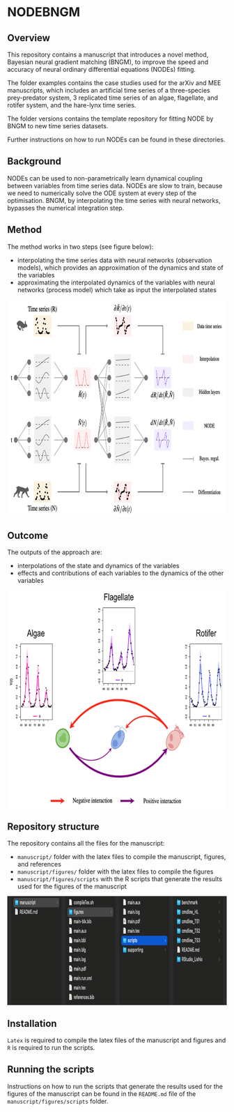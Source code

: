 # NODEBNGM
 

## Overview

This repository contains a manuscript that introduces a novel method, Bayesian neural gradient matching (BNGM), to improve the speed and accuracy of neural ordinary differential equations (NODEs) fitting.

The folder examples contains the case studies used for the arXiv and MEE manuscripts, which includes an artificial time series of a three-species prey-predator system, 3 replicated time series of an algae, flagellate, and rotifer system, and the hare-lynx time series.

The folder versions contains the template repository for fitting NODE by BNGM to new time series datasets.

Further instructions on how to run NODEs can be found in these directories.


## Background 

NODEs can be used to non-parametrically learn dynamical coupling between variables from time series data.
NODEs are slow to train, because we need to numerically solve the ODE system at every step of the optimisation.
BNGM, by interpolating the time series with neural networks, bypasses the numerical integration step.


## Method 

The method works in two steps (see figure below): 
* interpolating the time series data with neural networks (observation models), which provides an approximation of the dynamics and state of the variables 
* approximating the interpolated dynamics of the variables with neural networks (process model) which take as input the interpolated states

<p align="center">
<img align="middle" src="https://github.com/WillemBonnaffe/NODEBNGM/blob/main/.readme_files/fig_graphical_abstract_1.png" alt="" width="750" height="500" />
</p>


## Outcome

The outputs of the approach are:
* interpolations of the state and dynamics of the variables
* effects and contributions of each variables to the dynamics of the other variables

<p align="center">
<img align="middle" src="https://github.com/WillemBonnaffe/NODEBNGM/blob/main/.readme_files/fig_graphical_abstract_2.png" alt="" width="750" height="500" />
</p>


## Repository structure

The repository contains all the files for the manuscript: 
* `manuscript/` folder with the latex files to compile the manuscript, figures, and references
* `manuscript/figures/` folder with the latex files to compile the figures
* `manuscript/figures/scripts` with the R scripts that generate the results used for the figures of the manuscript

<p align="center">
<img align="middle" src="https://github.com/WillemBonnaffe/NODEBNGM/blob/main/.readme_files/fig_repo_overview.png" alt="" width="750" height="250" />
</p>


## Installation

`Latex` is required to compile the latex files of the manuscript and figures and `R` is required to run the scripts.


## Running the scripts

Instructions on how to run the scripts that generate the results used for the figures of the manuscript can be found in the `README.md` file of the `manuscript/figures/scripts` folder.
